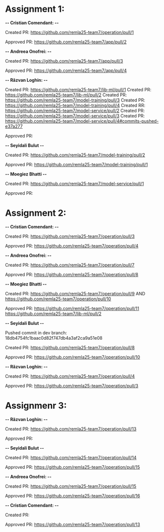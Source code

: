 # Assignment 1:

**-- Cristian Comendant: --**

Created PR: https://github.com/remla25-team7/operation/pull/1

Approved PR: https://github.com/remla25-team7/app/pull/2

**-- Andreea Onofrei: --**

Created PR: https://github.com/remla25-team7/app/pull/3

Approved PR: https://github.com/remla25-team7/app/pull/4

**-- Răzvan Loghin: --**

Created PR: https://github.com/remla25-team7/lib-ml/pull/1
Created PR: https://github.com/remla25-team7/lib-ml/pull/2
Created PR: https://github.com/remla25-team7/model-training/pull/3
Created PR: https://github.com/remla25-team7/model-training/pull/4
Created RR: https://github.com/remla25-team7/model-service/pull/2
Created PR: https://github.com/remla25-team7/model-service/pull/3
Created PR: https://github.com/remla25-team7/model-service/pull/4#commits-pushed-e37a277

Approved PR:

**-- Seyidali Bulut --**

Created PR: https://github.com/remla25-team7/model-training/pull/2

Approved PR: https://github.com/remla25-team7/model-training/pull/1

**-- Moegiez Bhatti --**

Created PR: https://github.com/remla25-team7/model-service/pull/1

Approved PR:

# Assignment 2:

**-- Cristian Comendant: --**

Created PR: https://github.com/remla25-team7/operation/pull/3

Approved PR: https://github.com/remla25-team7/operation/pull/4

**-- Andreea Onofrei: --**

Created PR: https://github.com/remla25-team7/operation/pull/7

Approved PR: https://github.com/remla25-team7/operation/pull/8

**-- Moegiez Bhatti --**

Created PR: https://github.com/remla25-team7/operation/pull/9
AND https://github.com/remla25-team7/operation/pull/10

Approved PR:
https://github.com/remla25-team7/operation/pull/11
https://github.com/remla25-team7/lib-ml/pull/2

**-- Seyidali Bulut --**

Pushed commit in dev branch: 18db4754fc1baac0d82f747db4a3af2ca9a51e08

Created PR: https://github.com/remla25-team7/operation/pull/8

Approved PR: https://github.com/remla25-team7/operation/pull/10

**-- Răzvan Loghin: --**

Created PR: https://github.com/remla25-team7/operation/pull/4

Approved PR: https://github.com/remla25-team7/operation/pull/3

# Assignmenr 3:

**-- Răzvan Loghin: --**

Created PR: https://github.com/remla25-team7/operation/pull/13

Approved PR:

**-- Seyidali Bulut --**

Created PR: https://github.com/remla25-team7/operation/pull/14

Approved PR: https://github.com/remla25-team7/operation/pull/15

**-- Andreea Onofrei: --**

Created PR: https://github.com/remla25-team7/operation/pull/15

Approved PR: https://github.com/remla25-team7/operation/pull/16

**-- Cristian Comendant: --**

Created PR:

Approved PR: https://github.com/remla25-team7/operation/pull/13
